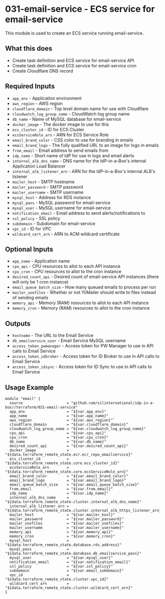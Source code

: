 # 031-email-service - ECS service for email-service
This module is used to create an ECS service running email-service.

## What this does

 - Create task definition and ECS service for email-service API
 - Create task definition and ECS service for email-service cron
 - Create Cloudflare DNS record

## Required Inputs

 - `app_env` - Application environment
 - `aws_region` - AWS region
 - `cloudflare_domain` - Top level domain name for use with Cloudflare
 - `cloudwatch_log_group_name` - CloudWatch log group name
 - `db_name` - Name of MySQL database for email-service
 - `docker_image` - The docker image to use for this
 - `ecs_cluster_id` - ID for ECS Cluster
 - `ecsServiceRole_arn` - ARN for ECS Service Role
 - `email_brand_color` - CSS color to use for branding in emails
 - `email_brand_logo` - The fully qualified URL to an image for logo in emails
 - `from_email` - Email address to send emails from
 - `idp_name` - Short name of IdP for use in logs and email alerts
 - `internal_alb_dns_name` - DNS name for the IdP-in-a-Box's internal Application Load Balancer
 - `internal_alb_listener_arn` - ARN for the IdP-in-a-Box's internal ALB's listener
 - `mailer_host` - SMTP hostname
 - `mailer_password` - SMTP password
 - `mailer_username` - SMTP username
 - `mysql_host` - Address for RDS instance
 - `mysql_pass` - MySQL password for email-service
 - `mysql_user` - MySQL username for email-service
 - `notification_email` - Email address to send alerts/notifications to
 - `ssl_policy` - SSL policy
 - `subdomain` - Subdomain for email-service
 - `vpc_id` - ID for VPC
 - `wildcard_cert_arn` - ARN to ACM wildcard certificate

## Optional Inputs

 - `app_name` - Application name
 - `cpu_api` - CPU resources to allot to each API instance
 - `cpu_cron` - CPU resources to allot to the cron instance
 - `desired_count_api` - Desired count of email-service API instances (there will only be 1 cron instance)
 - `email_queue_batch_size` - How many queued emails to process per run
 - `mailer_usefiles` - Whether or not YiiMailer should write to files instead of sending emails
 - `memory_api` - Memory (RAM) resources to allot to each API instance
 - `memory_cron` - Memory (RAM) resources to allot to the cron instance

## Outputs

 - `hostname` - The URL to the Email Service
 - `db_emailservice_user` - Email Service MySQL username
 - `access_token_pwmanager` - Access token for PW Manager to use in API calls to Email Service
 - `access_token_idbroker` - Access token for ID Broker to use in API calls to Email Service
 - `access_token_idsync` - Access token for ID Sync to use in API calls to Email Service

## Usage Example

```hcl
module "email" {
  source                    = "github.com/silinternational/idp-in-a-box//terraform/031-email-service"
  app_env                   = "${var.app_env}"
  app_name                  = "${var.app_name}"
  aws_region                = "${var.aws_region}"`
  cloudflare_domain         = "${var.cloudflare_domain}"
  cloudwatch_log_group_name = "${var.cloudwatch_log_group_name}"
  cpu_api                   = "${var.cpu_api}"
  cpu_cron                  = "${var.cpu_cron}"
  db_name                   = "${var.db_name}"
  desired_count_api         = "${var.desired_count_api}"
  docker_image              = "${data.terraform_remote_state.ecr.ecr_repo_emailservice}"
  ecs_cluster_id            = "${data.terraform_remote_state.core.ecs_cluster_id}"
  ecsServiceRole_arn        = "${data.terraform_remote_state.core.ecsServiceRole_arn}"
  email_brand_color         = "${var.email_brand_color}"
  email_brand_logo          = "${var.email_brand_logo}"
  email_queue_batch_size    = "${var.email_queue_batch_size}"
  from_email                = "${var.from_email}"
  idp_name                  = "${var.idp_name}"
  internal_alb_dns_name     = "${data.terraform_remote_state.cluster.internal_alb_dns_name}"
  internal_alb_listener_arn = "${data.terraform_remote_state.cluster.internal_alb_https_listener_arn}"
  mailer_host               = "${var.mailer_host}"
  mailer_password           = "${var.mailer_password}"
  mailer_usefiles           = "${var.mailer_usefiles}"
  mailer_username           = "${var.mailer_username}"
  memory_api                = "${var.memory_api}"
  memory_cron               = "${var.memory_cron}"
  mysql_host                = "${data.terraform_remote_state.database.rds_address}"
  mysql_pass                = "${data.terraform_remote_state.database.db_emailservice_pass}"
  mysql_user                = "${var.mysql_user}"
  notification_email        = "${var.notification_email}"
  ssl_policy                = "${var.ssl_policy}"
  subdomain                 = "${var.email_subdomain}"
  vpc_id                    = "${data.terraform_remote_state.cluster.vpc_id}"
  wildcard_cert_arn         = "${data.terraform_remote_state.cluster.wildcard_cert_arn}"
}
```
